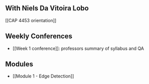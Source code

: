 ## With Niels Da Vitoira Lobo
[[CAP 4453 orientation]]
## Weekly Conferences
- [[Week 1 conference]]: professors summary of syllabus and QA
## Modules
- [[Module 1 - Edge Detection]]